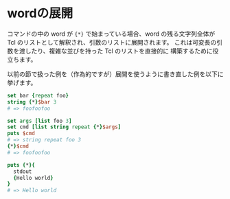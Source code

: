# wordの展開

コマンドの中の word が `{*}` で始まっている場合、word の残る文字列全体が
Tcl のリストとして解釈され、引数のリストに展開されます。
これは可変長の引数を渡したり、複雑な並びを持った Tcl のリストを直接的に
構築するために役立ちます。

以前の節で扱った例を（作為的ですが）展開を使うように書き直した例を以下に挙げます。


```tcl
set bar {repeat foo}
string {*}$bar 3
# => foofoofoo
```

```tcl
set args [list foo 3]
set cmd [list string repeat {*}$args]
puts $cmd
# => string repeat foo 3
{*}$cmd
# => foofoofoo
```

```tcl
puts {*}{
  stdout
  {Hello world}
}
# => Hello world
```
